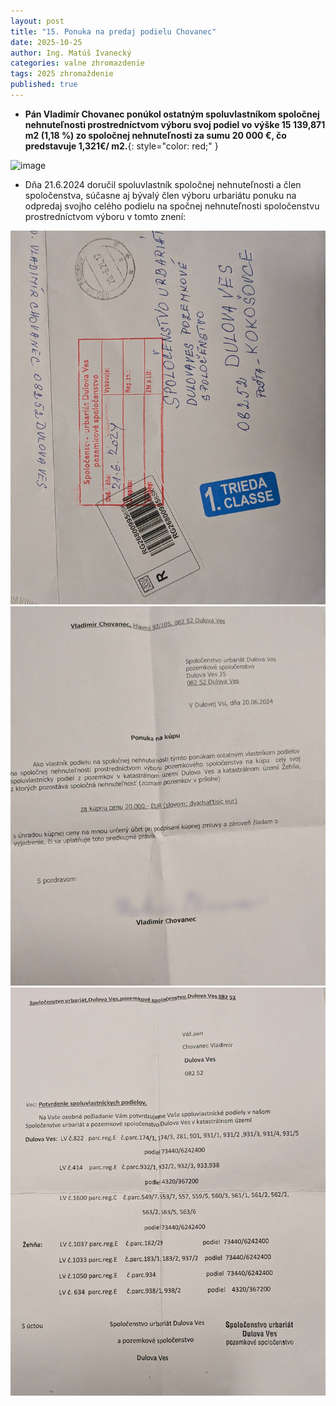 ```yaml
---
layout: post
title: "15. Ponuka na predaj podielu Chovanec"
date: 2025-10-25
author: Ing. Matúš Ivanecký
categories: valne zhromazdenie
tags: 2025 zhromaždenie
published: true
---
```

- **Pán Vladimír Chovanec ponúkol ostatným spoluvlastníkom spoločnej nehnuteľnosti prostredníctvom výboru svoj podiel vo výške 15 139,871 m2 (1,18 %) zo spoločnej nehnuteľnosti za sumu 20 000 €, čo predstavuje 1,321€/ m2.**{: style="color: red;" }

<!-- Spoločenstvo urbariát Dulova Ves pozemkové spoločenstvo, Adresa: Obchodná 25/15, 082 52 Dulova Ves -->

<!-- IČO: 42379831, DIČ: 2024102465 -->

<img width="691" height="1734" alt="image" src="https://github.com/user-attachments/assets/7bfe0ee9-5f78-44c7-afed-b68af1bad3b5" />


- Dňa 21.6.2024 doručil spoluvlastník spoločnej nehnuteľnosti a člen spoločenstva, súčasne aj bývalý člen výboru urbariátu ponuku na odpredaj svojho celého podielu na spočnej nehnuteľnosti spoločenstvu prostredníctvom výboru v tomto znení:

<img alt="Ponuka Chovanec" src="/assets/img/2024-06-21-Ponuka-Chovanec.jpg" />

<img alt="Ponuka Chovanec" src="/assets/img/2024-06-25-Ponuka-Chovanec-p1.jpg" />

<img alt="Ponuka Chovanec" src="/assets/img/2024-06-25-Ponuka-Chovanec-p2.jpg" />






